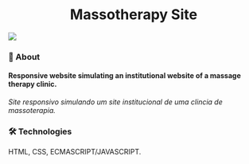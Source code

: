 <h1 align="center"> Massotherapy Site </h1> 
 <img src="https://img.shields.io/static/v1?label=Status&message=Finished&color=#008000&style=for-the-badge&logo=ghost"/>

### :small_blue_diamond: About 
<h4> Responsive website simulating an institutional website of a massage therapy clinic. </h4>
<i> Site responsivo simulando um site institucional de uma clincia de massoterapia. </i>

### 🛠️ Technologies
HTML, CSS, ECMASCRIPT/JAVASCRIPT.



